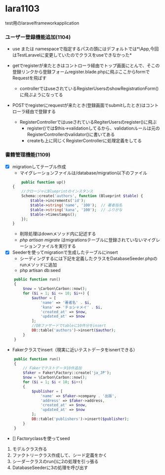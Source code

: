 # lara1103
test用のlaravelframeworkapplication

### ユーザー登録機能追加(1104)
- use または namespaceで指定するパスの頭にはデフォルトでは*\App,今回はTestLaravelに変更していたのでクラスをuseできなかった*
- getでregisterが来たときはコントローラ経由でトップ画面にとんで、そこの登録リンクから登録フォームregister.blade.phpに飛ぶここからformでRequestを飛ばす
    - controllerではuseされているRegisterUsersのshowRegistrationForm()に飛ぶようになってる

- POSTでregisterにrequestが来たとき(登録画面でsubmitしたとき)はコントローラ経由で登録する
    - RegisterControllerではuseされているRegiterUsersのregister()に飛ぶ
        - register()では$this->validationしてるから、validationルールは元のRegisterControllerのvalidator()に書いてある
        - createも上に同じくRegisterControllerに処理定義をしてる

### 書籍管理機能(1109)
- [x] migrationしてテーブル作成
    - マイグレーションファイルは/database/migration以下のファイル
    ```php
        public function up()
    {
        //クロージャにBlueprintのインスタンス
        Schema::create('authors', function (Blueprint $table) {
            $table->increments('id');
            $table->string('name', '100');  // 著者指名
            $table->string('kana', '100');  // ふりがな
            $table->timestamps();
        });
    }
    ```
    - 削除処理はdownメソッド内に記述する
    - *php artisan migrate* はmigrationsテーブルに登録されていないマイグレーションファイルを実行する
- [x] Seederを使ってmigrationで生成したテーブルにinsert
    - シーディングするには下記を定義したクラスをDatabaseSeeder.phpのrunメソッドに追加
    - php artisan db:seed
```php
    public function run()
    {
        $now = \Carbon\Carbon::now();
        for ($i = 1; $i <= 10; $i++) {
            $author = [
                'name' => '著者名' . $i,
                'kana' => 'チョシャメイ' . $i,
                'created_at' => $now,
                'updated_at' => $now
            ];
            //DBファザードでtableに10件分をinsert
            DB::table('authors')->insert($author);
        }
    }
```
- Fakerクラスでinsert（現実に近いテストデータをisnertできる）
```php
    public function run()
    {
        // Fakerでテストデータ10件追加
        $faker = Faker\Factory::create('ja_JP');
        $now = \Carbon\Carbon::now();
        for ($i = 1; $i < 10; $i++)
        {
            $publisher = [
                'name' => $faker->company . '出版',
                'address' => $faker->address,
                'created_at' => $now,
                'updated_at' => $now
            ];
            DB::table('publishers')->insert($publisher);
        }
    }
```

- [] Factoryclassを使ってseed
1. モデルクラス作る
2. ファクトリークラス作成して、シード定義をかく
3. シーダークラスのrun()に2の処理を引っ張る
4. DatabaseSeederに3の処理を呼び出す
